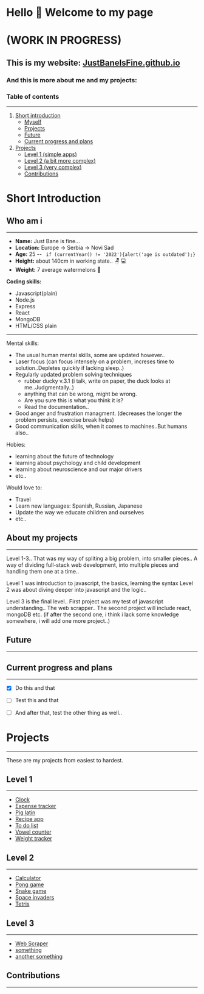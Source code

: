 # Hello :wave: Welcome to my page
# **(WORK IN PROGRESS)**

## This is my website: [JustBaneIsFine.github.io](https://justbaneisfine.github.io/)
### And this is more about me and my projects:



### Table of contents
------

1. [Short introduction](#short-introduction)
	- [Myself](#who-am-i) 
	- [Projects](#about-my-projects)
	- [Future](#future)
	- [Current progress and plans](#current-progress-and-plans)
2. [Projects](#projects)
	- [Level 1 (simple apps)](#level-1)
	- [Level 2 (a bit more complex)](#level-2)
	- [Level 3 (very complex)](#level-3)
	- [Contributions](#contributions)


# Short Introduction
## Who am i
-----

- **Name:** Just Bane is fine...
- **Location:** Europe -> Serbia -> Novi Sad
- **Age:** 25 -- ` if (currentYear() != '2022'){alert('age is outdated');}`
- **Height:** about 140cm in working state.. :chair: :computer: 
- **Weight:** 7 average watermelons :watermelon:

**Coding skills:**
- Javascript(plain)
- Node.js
- Express
- React 
- MongoDB
- HTML/CSS plain

-----

Mental skills: 
- The usual human mental skills, some are updated however..
- Laser focus (can focus intensely on a problem, increses time to solution..Depletes quickly if lacking sleep..)
- Regularly updated problem solving techniques 
	- rubber ducky v.3.1 (i talk, write on paper, the duck looks at me..Judgmentally..)
	- anything that can be wrong, might be wrong.
	- Are you sure this is what you think it is? 
	- Read the documentation..
- Good anger and frustration managment. (decreases the longer the problem persists, exercise break helps)
- Good communication skills, when it comes to machines..But humans also..

Hobies:
- learning about the future of technology
- learning about psychology and child development
- learning about neuroscience and our major drivers
- etc..

Would love to:
- Travel
- Learn new languages: Spanish, Russian, Japanese
- Update the way we educate children and ourselves
- etc..

## About my projects
-----
Level 1-3.. That was my way of spliting a big problem, into smaller pieces..
A way of dividing full-stack web development, into multiple pieces and handling 
them one at a time..

Level 1 was introduction to javascript, the basics, learning the syntax
Level 2 was about diving deeper into javascript and the logic..

Level 3 is the final level..
First project was my test of javascript understanding.. The web scrapper..
The second project will include react, mongoDB etc.
(if after the second one, i think i lack some knowledge somewhere, i will add one more project..)


## Future
-----

## Current progress and plans
-----

- [x] Do this and that
- [ ] Test this and that
- [ ] And after that, test the other thing as well..


# Projects
-----
These are my projects from easiest to hardest.

## Level 1
-----

- [Clock]()
- [Expense tracker]()
- [Pig latin]()
- [Recipe app]()
- [To do list]()
- [Vowel counter]()
- [Weight tracker]()

## Level 2
-----

- [Calculator]()
- [Pong game]()
- [Snake game]()
- [Space invaders]()
- [Tetris]()

## Level 3
-----

- [Web Scraper]()
- [something]()
- [another something]()

## Contributions
-----

